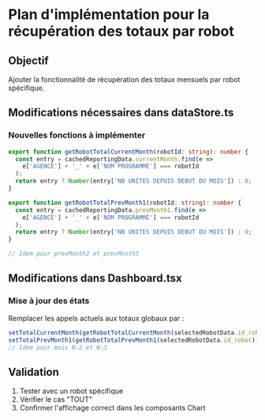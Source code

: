 # Plan d'implémentation pour la récupération des totaux par robot

## Objectif
Ajouter la fonctionnalité de récupération des totaux mensuels par robot spécifique.

## Modifications nécessaires dans dataStore.ts

### Nouvelles fonctions à implémenter
```typescript
export function getRobotTotalCurrentMonth(robotId: string): number {
  const entry = cachedReportingData.currentMonth.find(e => 
    e['AGENCE'] + '_' + e['NOM PROGRAMME'] === robotId
  );
  return entry ? Number(entry['NB UNITES DEPUIS DEBUT DU MOIS']) : 0;
}

export function getRobotTotalPrevMonth1(robotId: string): number {
  const entry = cachedReportingData.prevMonth1.find(e => 
    e['AGENCE'] + '_' + e['NOM PROGRAMME'] === robotId
  );
  return entry ? Number(entry['NB UNITES DEPUIS DEBUT DU MOIS']) : 0;
}

// Idem pour prevMonth2 et prevMonth3
```

## Modifications dans Dashboard.tsx

### Mise à jour des états
Remplacer les appels actuels aux totaux globaux par :
```typescript
setTotalCurrentMonth(getRobotTotalCurrentMonth(selectedRobotData.id_robot));
setTotalPrevMonth1(getRobotTotalPrevMonth1(selectedRobotData.id_robot));
// Idem pour mois N-2 et N-3
```

## Validation
1. Tester avec un robot spécifique
2. Vérifier le cas "TOUT"
3. Confirmer l'affichage correct dans les composants Chart